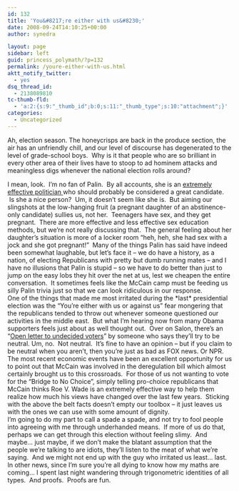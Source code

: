 ```yaml
---
id: 132
title: 'You&#8217;re either with us&#8230;'
date: 2008-09-24T14:10:25+00:00
author: synedra

layout: page
sidebar: left
guid: princess_polymath/?p=132
permalink: /youre-either-with-us.html
aktt_notify_twitter:
  - yes
dsq_thread_id:
  - 2138089810
tc-thumb-fld:
  - 'a:2:{s:9:"_thumb_id";b:0;s:11:"_thumb_type";s:10:"attachment";}'
categories:
  - Uncategorized
---
```

Ah, election season. The honeycrisps are back in the produce section, the air has an unfriendly chill, and our level of discourse has degenerated to the level of grade-school boys.  Why is it that people who are so brilliant in every other area of their lives have to stoop to ad hominem attacks and meaningless digs whenever the national election rolls around? 

<div>
</div>

<div>
  I mean, look.  I&#8217;m no fan of Palin.  By all accounts, she is an <a href="http://www.andrys.com/palin-kilkenny.html">extremely effective politician </a>who should probably be considered a great candidate.  Is she a nice person?  Um, it doesn&#8217;t seem like she is.  But aiming our slingshots at the low-hanging fruit (a pregnant daughter of an abstinence-only candidate) sullies us, not her.  Teenagers have sex, and they get pregnant.  There are more effective and less effective sex education methods, but we&#8217;re not really discussing that.  The general feeling about her daughter&#8217;s situation is more of a locker room &#8220;heh, heh, she had sex with a jock and she got pregnant!&#8221;  Many of the things Palin has said have indeed been somewhat laughable, but let&#8217;s face it &#8211; we do have a history, as a nation, of electing Republicans with pretty but dumb running mates &#8211; and I have no illusions that Palin is stupid &#8211; so we have to do better than just to jump on the easy lobs they hit over the net at us, lest we cheapen the entire conversation.  It sometimes feels like the McCain camp must be feeding us silly Palin trivia just so that we can look ridiculous in our response.  
</div>

<div>
</div>

<div>
  One of the things that made me most irritated during the *last* presidential election was the &#8220;You&#8217;re either with us or against us&#8221; fear mongering that the republicans tended to throw out whenever someone questioned our activities in the middle east.  But what I&#8217;m hearing now from many Obama supporters feels just about as well thought out.  Over on Salon, there&#8217;s an &#8220;<a href="http://www.salon.com/opinion/kamiya/2008/09/23/letter_to_independents/index.html">Open letter to undecided voters</a>&#8221; by someone who says they&#8217;ll try to be neutral. Um, no.  Not neutral.  It&#8217;s fine to have an opinion &#8211; but if you claim to be neutral when you aren&#8217;t, then you&#8217;re just as bad as FOX news. Or NPR.
</div>

<div>
</div>

<div>
  The most recent economic events have been an excellent opportunity for us to point out that McCain was involved in the deregulation bill which almost certainly brought us to this crossroads.  For those of us not wanting to vote for the &#8220;Bridge to No Choice&#8221;, simply telling pro-choice republicans that McCain thinks Roe V. Wade is an extremely effective way to help them realize how much his views have changed over the last few years.  Sticking with the above the belt facts doesn&#8217;t empty our toolbox &#8211; it just leaves us with the ones we can use with some amount of dignity.
</div>

<div>
</div>

<div>
  I&#8217;m going to do my part to call a spade a spade, and not try to fool people into agreeing with me through underhanded means.  If more of us do that, perhaps we can get through this election without feeling slimy.  And maybe&#8230; just maybe, if we don&#8217;t make the blatant assumption that the people we&#8217;re talking to are idiots, they&#8217;ll listen to the meat of what we&#8217;re saying.  And we might not end up with the guy who irritated us least&#8230; last.
</div>

<div>
</div>

<div>
  In other news, since I&#8217;m sure you&#8217;re all dying to know how my maths are coming&#8230; I spent last night wandering through trigonometric identities of all types.  And proofs.  Proofs are fun.
</div>